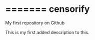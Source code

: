 =======
censorify
=========

My first repository on Github

This is my first added description to this.

